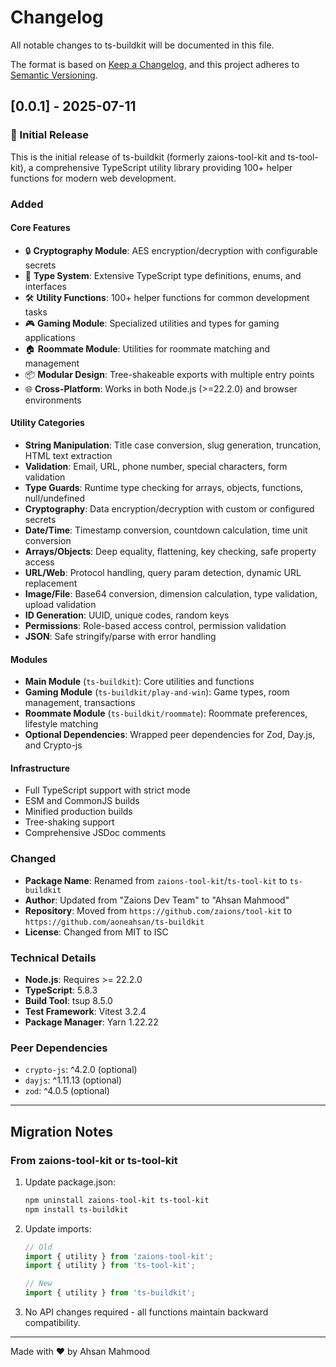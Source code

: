 # Changelog

All notable changes to ts-buildkit will be documented in this file.

The format is based on [Keep a Changelog](https://keepachangelog.com/en/1.0.0/),
and this project adheres to [Semantic Versioning](https://semver.org/spec/v2.0.0.html).

## [0.0.1] - 2025-07-11

### 🎉 Initial Release

This is the initial release of ts-buildkit (formerly zaions-tool-kit and ts-tool-kit), a comprehensive TypeScript utility library providing 100+ helper functions for modern web development.

### Added

#### Core Features

- 🔒 **Cryptography Module**: AES encryption/decryption with configurable secrets
- 🧩 **Type System**: Extensive TypeScript type definitions, enums, and interfaces
- 🛠️ **Utility Functions**: 100+ helper functions for common development tasks
- 🎮 **Gaming Module**: Specialized utilities and types for gaming applications
- 🏠 **Roommate Module**: Utilities for roommate matching and management
- 📦 **Modular Design**: Tree-shakeable exports with multiple entry points
- 🌐 **Cross-Platform**: Works in both Node.js (>=22.2.0) and browser environments

#### Utility Categories

- **String Manipulation**: Title case conversion, slug generation, truncation, HTML text extraction
- **Validation**: Email, URL, phone number, special characters, form validation
- **Type Guards**: Runtime type checking for arrays, objects, functions, null/undefined
- **Cryptography**: Data encryption/decryption with custom or configured secrets
- **Date/Time**: Timestamp conversion, countdown calculation, time unit conversion
- **Arrays/Objects**: Deep equality, flattening, key checking, safe property access
- **URL/Web**: Protocol handling, query param detection, dynamic URL replacement
- **Image/File**: Base64 conversion, dimension calculation, type validation, upload validation
- **ID Generation**: UUID, unique codes, random keys
- **Permissions**: Role-based access control, permission validation
- **JSON**: Safe stringify/parse with error handling

#### Modules

- **Main Module** (`ts-buildkit`): Core utilities and functions
- **Gaming Module** (`ts-buildkit/play-and-win`): Game types, room management, transactions
- **Roommate Module** (`ts-buildkit/roommate`): Roommate preferences, lifestyle matching
- **Optional Dependencies**: Wrapped peer dependencies for Zod, Day.js, and Crypto-js

#### Infrastructure

- Full TypeScript support with strict mode
- ESM and CommonJS builds
- Minified production builds
- Tree-shaking support
- Comprehensive JSDoc comments

### Changed

- **Package Name**: Renamed from `zaions-tool-kit`/`ts-tool-kit` to `ts-buildkit`
- **Author**: Updated from "Zaions Dev Team" to "Ahsan Mahmood"
- **Repository**: Moved from `https://github.com/zaions/tool-kit` to `https://github.com/aoneahsan/ts-buildkit`
- **License**: Changed from MIT to ISC

### Technical Details

- **Node.js**: Requires >= 22.2.0
- **TypeScript**: 5.8.3
- **Build Tool**: tsup 8.5.0
- **Test Framework**: Vitest 3.2.4
- **Package Manager**: Yarn 1.22.22

### Peer Dependencies

- `crypto-js`: ^4.2.0 (optional)
- `dayjs`: ^1.11.13 (optional)
- `zod`: ^4.0.5 (optional)

---

## Migration Notes

### From zaions-tool-kit or ts-tool-kit

1. Update package.json:

   ```bash
   npm uninstall zaions-tool-kit ts-tool-kit
   npm install ts-buildkit
   ```

2. Update imports:

   ```typescript
   // Old
   import { utility } from 'zaions-tool-kit';
   import { utility } from 'ts-tool-kit';

   // New
   import { utility } from 'ts-buildkit';
   ```

3. No API changes required - all functions maintain backward compatibility.

---

Made with ❤️ by Ahsan Mahmood
